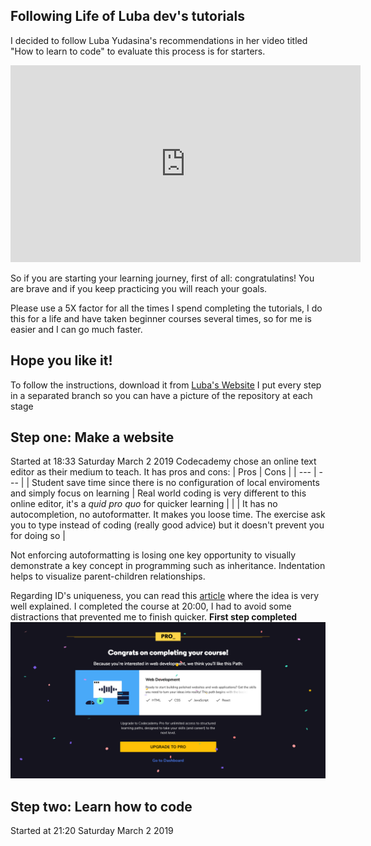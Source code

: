 ## Following Life of Luba dev's tutorials

I decided to follow Luba Yudasina's recommendations in her video titled "How to learn to code" to evaluate this process is for starters.

<iframe width="560" height="315" src="https://www.youtube.com/embed/Jz-tZxT9HEk" frameborder="0" allow="accelerometer; autoplay; encrypted-media; gyroscope; picture-in-picture" allowfullscreen></iframe>

So if you are starting your learning journey, first of all: congratulatins! You are brave and if you keep practicing you will reach your goals.

Please use a 5X factor for all the times I spend completing the tutorials, I do this for a life and have taken beginner courses several times, so for me is easier and I can go much faster.

## Hope you like it!

To follow the instructions, download it from [Luba's Website](https://www.lifeofluba.com/code)
I put every step in a separated branch so you can have a picture of the repository at each stage

## Step one: Make a website

Started at 18:33 Saturday March 2 2019
Codecademy chose an online text editor as their medium to teach. It has pros and cons:
| Pros | Cons |
| --- | --- |
| Student save time since there is no configuration of local enviroments and simply focus on learning | Real world coding is very different to this online editor, it's a _quid pro quo_ for quicker learning |
| | It has no autocompletion, no autoformatter. It makes you loose time. The exercise ask you to type instead of coding (really good advice) but it doesn't prevent you for doing so |

Not enforcing autoformatting is losing one key opportunity to visually demonstrate a key concept in programming such as inheritance. Indentation helps to visualize parent-children relationships.

Regarding ID's uniqueness, you can read this [article](https://softwareengineering.stackexchange.com/questions/127178/two-html-elements-with-same-id-attribute-how-bad-is-it-really) where the idea is very well explained.
I completed the course at 20:00, I had to avoid some distractions that prevented me to finish quicker.
**First step completed**
![](step1-completed.png)

## Step two: Learn how to code

Started at 21:20 Saturday March 2 2019
